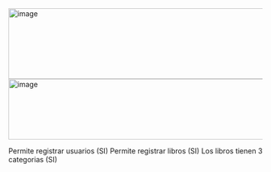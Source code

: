 <img width="1282" height="140" alt="image" src="https://github.com/user-attachments/assets/d8a5fefc-6f0b-4a4f-bae6-9d805631fad5" />
<img width="715" height="120" alt="image" src="https://github.com/user-attachments/assets/2e92163a-7104-4428-9728-57e1efee7e88" />

Permite registrar usuarios (SI)
Permite registrar libros (SI)
Los libros tienen 3 categorias (SI)
